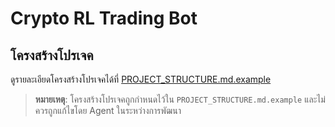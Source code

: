 # Crypto RL Trading Bot

## โครงสร้างโปรเจค
ดูรายละเอียดโครงสร้างโปรเจคได้ที่ [PROJECT_STRUCTURE.md.example](PROJECT_STRUCTURE.md.example)

> **หมายเหตุ**: โครงสร้างโปรเจคถูกกำหนดไว้ใน `PROJECT_STRUCTURE.md.example` และไม่ควรถูกแก้ไขโดย Agent ในระหว่างการพัฒนา 